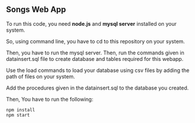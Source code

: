 ## Songs Web App

To run this code, you need **node.js** and **mysql server** installed on your system.

So, using command line, you have to cd to this repository on your system.

Then, you have to run the mysql server.
Then, run the commands given in datainsert.sql file to create database and tables required for this webapp.

Use the load commands to load your database using csv files by adding the path of files on your system.

Add the procedures given in the datainsert.sql to the database you created.

Then, You have to run the following:

```
npm install
npm start
```
